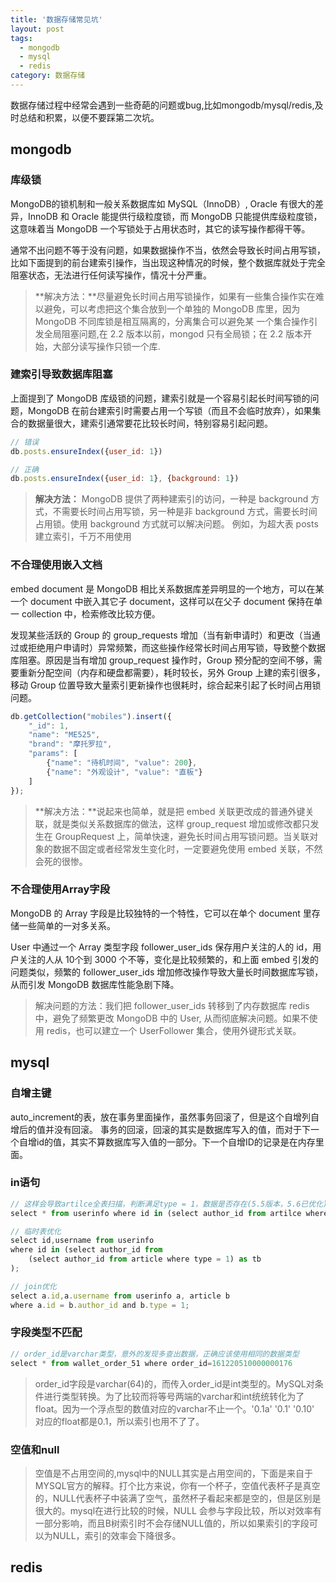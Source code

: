 ```yaml
---
title: '数据存储常见坑'
layout: post
tags:
  - mongodb
  - mysql
  - redis
category: 数据存储
---
```


数据存储过程中经常会遇到一些奇葩的问题或bug,比如mongodb/mysql/redis,及时总结和积累，以便不要踩第二次坑。

<!--more-->

## mongodb

### 库级锁

MongoDB的锁机制和一般关系数据库如 MySQL（InnoDB）, Oracle 有很大的差异，InnoDB 和 Oracle 能提供行级粒度锁，而 MongoDB 只能提供库级粒度锁，这意味着当 MongoDB 一个写锁处于占用状态时，其它的读写操作都得干等。

通常不出问题不等于没有问题，如果数据操作不当，依然会导致长时间占用写锁，比如下面提到的前台建索引操作，当出现这种情况的时候，整个数据库就处于完全阻塞状态，无法进行任何读写操作，情况十分严重。

> **解决方法：**尽量避免长时间占用写锁操作，如果有一些集合操作实在难以避免，可以考虑把这个集合放到一个单独的 MongoDB 库里，因为 MongoDB 不同库锁是相互隔离的，分离集合可以避免某 一个集合操作引发全局阻塞问题,在 2.2 版本以前，mongod 只有全局锁；在 2.2 版本开始，大部分读写操作只锁一个库.

### 建索引导致数据库阻塞

上面提到了 MongoDB 库级锁的问题，建索引就是一个容易引起长时间写锁的问题，MongoDB 在前台建索引时需要占用一个写锁（而且不会临时放弃），如果集合的数据量很大，建索引通常要花比较长时间，特别容易引起问题。


```javascript
// 错误
db.posts.ensureIndex({user_id: 1})

// 正确
db.posts.ensureIndex({user_id: 1}, {background: 1})
```

> **解决方法：** MongoDB 提供了两种建索引的访问，一种是 background 方式，不需要长时间占用写锁，另一种是非 background 方式，需要长时间占用锁。使用 background 方式就可以解决问题。 例如，为超大表 posts 建立索引，千万不用使用

### 不合理使用嵌入文档

embed document 是 MongoDB 相比关系数据库差异明显的一个地方，可以在某一个 document 中嵌入其它子 document，这样可以在父子 document 保持在单一 collection 中，检索修改比较方便。

发现某些活跃的 Group 的 group_requests 增加（当有新申请时）和更改（当通过或拒绝用户申请时）异常频繁，而这些操作经常长时间占用写锁，导致整个数据库阻塞。原因是当有增加 group_request 操作时，Group 预分配的空间不够，需要重新分配空间（内存和硬盘都需要），耗时较长，另外 Group 上建的索引很多，移动 Group 位置导致大量索引更新操作也很耗时，综合起来引起了长时间占用锁问题。


```javascript
db.getCollection("mobiles").insert({
    "_id": 1, 
    "name": "ME525",
    "brand": "摩托罗拉",
    "params": [
        {"name": "待机时间", "value": 200},
        {"name": "外观设计", "value": "直板"}
    ]
});
```

> **解决方法：**说起来也简单，就是把 embed 关联更改成的普通外键关联，就是类似关系数据库的做法，这样 group_request 增加或修改都只发生在 GroupRequest 上，简单快速，避免长时间占用写锁问题。当关联对象的数据不固定或者经常发生变化时，一定要避免使用 embed 关联，不然会死的很惨。

### 不合理使用Array字段

MongoDB 的 Array 字段是比较独特的一个特性，它可以在单个 document 里存储一些简单的一对多关系。

User 中通过一个 Array 类型字段 follower_user_ids 保存用户关注的人的 id，用户关注的人从 10个到 3000 个不等，变化是比较频繁的，和上面 embed 引发的问题类似，频繁的 follower_user_ids 增加修改操作导致大量长时间数据库写锁，从而引发 MongoDB 数据库性能急剧下降。

> 解决问题的方法：我们把 follower_user_ids 转移到了内存数据库 redis 中，避免了频繁更改 MongoDB 中的 User, 从而彻底解决问题。如果不使用 redis，也可以建立一个 UserFollower 集合，使用外键形式关联。

## mysql

### 自增主键
auto_increment的表，放在事务里面操作，虽然事务回滚了，但是这个自增列自增后的值并没有回滚。
事务的回滚，回滚的其实是数据库写入的值，而对于下一个自增id的值，其实不算数据库写入值的一部分。下一个自增ID的记录是在内存里面。

### in语句

```javascript
// 这样会导致artilce全表扫描，判断满足type = 1，数据是否存在(5.5版本，5.6已优化)
select * from userinfo where id in (select author_id from artilce where type = 1);

// 临时表优化
select id,username from userinfo 
where id in (select author_id from 
    (select author_id from article where type = 1) as tb
);

// join优化
select a.id,a.username from userinfo a, article b 
where a.id = b.author_id and b.type = 1;

```

### 字段类型不匹配


```javascript
// order_id是varchar类型，意外的发现多查出数据，正确应该使用相同的数据类型
select * from wallet_order_51 where order_id=161220510000000176
```

> order_id字段是varchar(64)的，而传入order_id是int类型的。MySQL对条件进行类型转换。为了比较而将等号两端的varchar和int统统转化为了 float。因为一个浮点型的数值对应的varchar不止一个。'0.1a'  '0.1'  '0.10' 对应的float都是0.1，所以索引也用不了了。


### 空值和null

> 空值是不占用空间的,mysql中的NULL其实是占用空间的，下面是来自于MYSQL官方的解释。打个比方来说，你有一个杯子，空值代表杯子是真空的，NULL代表杯子中装满了空气，虽然杯子看起来都是空的，但是区别是很大的。mysql在进行比较的时候，NULL 会参与字段比较，所以对效率有一部分影响，而且B树索引时不会存储NULL值的，所以如果索引的字段可以为NULL，索引的效率会下降很多。



## redis






